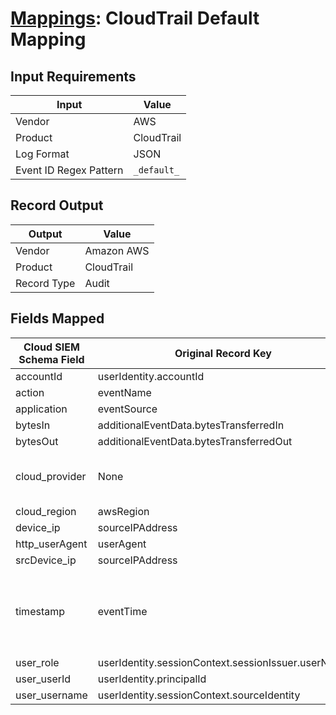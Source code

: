# [Mappings](README.md): CloudTrail Default Mapping

## Input Requirements

|Input|Value|
|-----|-----|
|Vendor|AWS|
|Product|CloudTrail|
|Log Format|JSON|
|Event ID Regex Pattern|`_default_`|

## Record Output

|Output|Value|
|------|-----|
|Vendor|Amazon AWS|
|Product|CloudTrail|
|Record Type|Audit|

## Fields Mapped

|Cloud SIEM Schema Field|Original Record Key|Notes|
|-----------------------|-------------------|-----|
|accountId|userIdentity.accountId||
|action|eventName||
|application|eventSource||
|bytesIn|additionalEventData.bytesTransferredIn||
|bytesOut|additionalEventData.bytesTransferredOut||
|cloud_provider|None|The static text `AWS` is populated in this schema field.|
|cloud_region|awsRegion||
|device_ip|sourceIPAddress||
|http_userAgent|userAgent||
|srcDevice_ip|sourceIPAddress||
|timestamp|eventTime|We expect the orginal record value of `eventTime` is in the format `yyyy-MM-dd'T'HH:mm:ss'Z'`|
|user_role|userIdentity.sessionContext.sessionIssuer.userName||
|user_userId|userIdentity.principalId||
|user_username|userIdentity.sessionContext.sourceIdentity||


